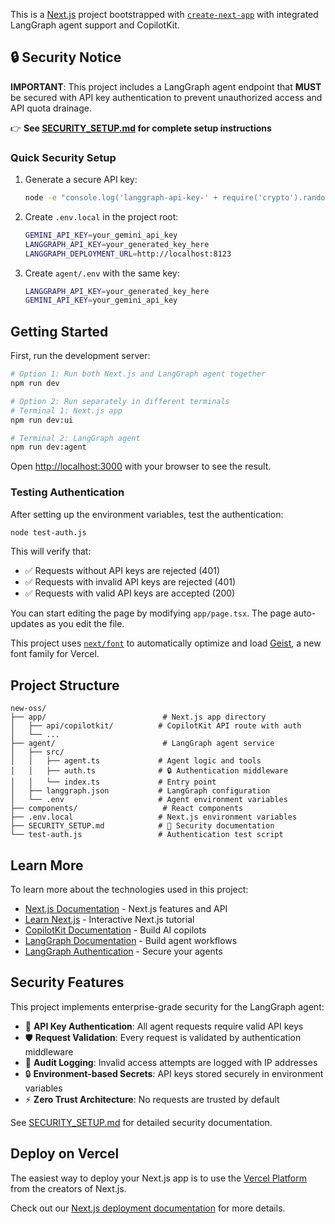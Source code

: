 This is a [Next.js](https://nextjs.org) project bootstrapped with [`create-next-app`](https://nextjs.org/docs/app/api-reference/cli/create-next-app) with integrated LangGraph agent support and CopilotKit.

## 🔒 Security Notice

**IMPORTANT**: This project includes a LangGraph agent endpoint that **MUST** be secured with API key authentication to prevent unauthorized access and API quota drainage.

👉 **See [SECURITY_SETUP.md](./SECURITY_SETUP.md) for complete setup instructions**

### Quick Security Setup

1. Generate a secure API key:
   ```bash
   node -e "console.log('langgraph-api-key-' + require('crypto').randomBytes(32).toString('base64url'))"
   ```

2. Create `.env.local` in the project root:
   ```bash
   GEMINI_API_KEY=your_gemini_api_key
   LANGGRAPH_API_KEY=your_generated_key_here
   LANGGRAPH_DEPLOYMENT_URL=http://localhost:8123
   ```

3. Create `agent/.env` with the same key:
   ```bash
   LANGGRAPH_API_KEY=your_generated_key_here
   GEMINI_API_KEY=your_gemini_api_key
   ```

## Getting Started

First, run the development server:

```bash
# Option 1: Run both Next.js and LangGraph agent together
npm run dev

# Option 2: Run separately in different terminals
# Terminal 1: Next.js app
npm run dev:ui

# Terminal 2: LangGraph agent
npm run dev:agent
```

Open [http://localhost:3000](http://localhost:3000) with your browser to see the result.

### Testing Authentication

After setting up the environment variables, test the authentication:

```bash
node test-auth.js
```

This will verify that:
- ✅ Requests without API keys are rejected (401)
- ✅ Requests with invalid API keys are rejected (401)
- ✅ Requests with valid API keys are accepted (200)

You can start editing the page by modifying `app/page.tsx`. The page auto-updates as you edit the file.

This project uses [`next/font`](https://nextjs.org/docs/app/building-your-application/optimizing/fonts) to automatically optimize and load [Geist](https://vercel.com/font), a new font family for Vercel.

## Project Structure

```
new-oss/
├── app/                          # Next.js app directory
│   ├── api/copilotkit/          # CopilotKit API route with auth
│   └── ...
├── agent/                        # LangGraph agent service
│   ├── src/
│   │   ├── agent.ts             # Agent logic and tools
│   │   ├── auth.ts              # 🔒 Authentication middleware
│   │   └── index.ts             # Entry point
│   ├── langgraph.json           # LangGraph configuration
│   └── .env                     # Agent environment variables
├── components/                   # React components
├── .env.local                   # Next.js environment variables
├── SECURITY_SETUP.md            # 📖 Security documentation
└── test-auth.js                 # Authentication test script
```

## Learn More

To learn more about the technologies used in this project:

- [Next.js Documentation](https://nextjs.org/docs) - Next.js features and API
- [Learn Next.js](https://nextjs.org/learn) - Interactive Next.js tutorial
- [CopilotKit Documentation](https://docs.copilotkit.ai) - Build AI copilots
- [LangGraph Documentation](https://langchain-ai.github.io/langgraphjs/) - Build agent workflows
- [LangGraph Authentication](https://langchain-ai.github.io/langgraphjs/concepts/auth/) - Secure your agents

## Security Features

This project implements enterprise-grade security for the LangGraph agent:

- 🔐 **API Key Authentication**: All agent requests require valid API keys
- 🛡️ **Request Validation**: Every request is validated by authentication middleware
- 📝 **Audit Logging**: Invalid access attempts are logged with IP addresses
- 🔒 **Environment-based Secrets**: API keys stored securely in environment variables
- ⚡ **Zero Trust Architecture**: No requests are trusted by default

See [SECURITY_SETUP.md](./SECURITY_SETUP.md) for detailed security documentation.

## Deploy on Vercel

The easiest way to deploy your Next.js app is to use the [Vercel Platform](https://vercel.com/new?utm_medium=default-template&filter=next.js&utm_source=create-next-app&utm_campaign=create-next-app-readme) from the creators of Next.js.

Check out our [Next.js deployment documentation](https://nextjs.org/docs/app/building-your-application/deploying) for more details.
